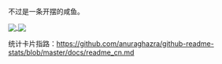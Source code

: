 不过是一条开摆的咸鱼。

<a href="https://github.com/anuraghazra/github-readme-stats">
  <img align="center" src="https://github-readme-stats.vercel.app/api?username=404NotFound0229&show_icons=true&theme=synthwave" />
</a>
<a href="https://github.com/anuraghazra/github-readme-stats">
  <img align="center" src="https://github-readme-stats.vercel.app/api/top-langs/?username=404NotFound0229&layout=compact&card_=50" />
</a>

统计卡片指路：https://github.com/anuraghazra/github-readme-stats/blob/master/docs/readme_cn.md


<!---
404NotFound0229/404NotFound0229 is a ✨ special ✨ repository because its `README.md` (this file) appears on your GitHub profile.
You can click the Preview link to take a look at your changes.
--->
